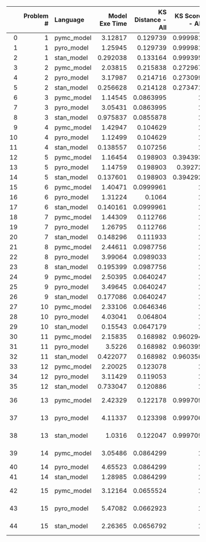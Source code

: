 |    |   Problem # | Language   |   Model Exe Time |   KS Distance - All |   KS Score - All |   KS Exe Time - All |   KS Distance - SS |   KS Score - SS |   KS Exe Time - SS |   KL Divergence |   KL Exe Time |
|---:|------------:|:-----------|-----------------:|--------------------:|-----------------:|--------------------:|-------------------:|----------------:|-------------------:|----------------:|--------------:|
|  0 |           1 | pymc_model |         3.12817  |           0.129739  |         0.999981 |            0.598139 |          0.116426  |        1        |           0.500038 |     0.206819    |   0.00133514  |
|  1 |           1 | pyro_model |         1.25945  |           0.129739  |         0.999981 |            0.603333 |          0.115052  |        1        |           0.713939 |     0.20738     |   0.00148106  |
|  2 |           1 | stan_model |         0.292038 |           0.133164  |         0.999395 |            0.638477 |          0.133164  |        1        |           0.531934 |     0.215361    |   0.00108314  |
|  3 |           2 | pymc_model |         2.03815  |           0.215838  |         0.272967 |            1.89712  |          0.198538  |        0.760012 |           1.65259  |     0.0115457   |   0.00121999  |
|  4 |           2 | pyro_model |         3.17987  |           0.214716  |         0.273099 |            2.02639  |          0.214716  |        0.760154 |           1.67032  |     0.0114969   |   0.00167394  |
|  5 |           2 | stan_model |         0.256628 |           0.214128  |         0.273471 |            2.10387  |          0.205597  |        0.415098 |           1.81641  |     0.0113857   |   0.00152898  |
|  6 |           3 | pymc_model |         1.14545  |           0.0863995 |         1        |            0.444708 |          0.0785621 |        1        |           0.389296 |     0.046617    |   0.00120711  |
|  7 |           3 | pyro_model |         3.05431  |           0.0863995 |         1        |            0.461502 |          0.0717982 |        1        |           0.333269 |     0.0461639   |   0.000885963 |
|  8 |           3 | stan_model |         0.975837 |           0.0855878 |         1        |            0.432647 |          0.0538091 |        1        |           0.37936  |     0.0454604   |   0.000845909 |
|  9 |           4 | pymc_model |         1.42947  |           0.104629  |         1        |            0.512168 |          0.0972557 |        1        |           0.501322 |     0.0248049   |   0.0011189   |
| 10 |           4 | pyro_model |         1.12499  |           0.104629  |         1        |            0.641122 |          0.0791811 |        1        |           0.407944 |     0.022932    |   0.00138688  |
| 11 |           4 | stan_model |         0.138557 |           0.107256  |         1        |            0.515917 |          0.0935789 |        1        |           0.459726 |     0.0277684   |   0.00090313  |
| 12 |           5 | pymc_model |         1.16454  |           0.198903  |         0.394393 |            1.10699  |          0.192575  |        0.726836 |           0.78569  |     0.351797    |   0.0013361   |
| 13 |           5 | pyro_model |         1.14759  |           0.198903  |         0.39272  |            0.889249 |          0.189556  |        0.39272  |           0.869743 |     0.363497    |   0.00107598  |
| 14 |           5 | stan_model |         0.137601 |           0.198903  |         0.394292 |            0.899764 |          0.189556  |        0.556753 |           0.843067 |     0.354057    |   0.00197411  |
| 15 |           6 | pymc_model |         1.40471  |           0.0999961 |         1        |            0.473859 |          0.093433  |        1        |           0.464201 |     0.077002    |   0.00145316  |
| 16 |           6 | pyro_model |         1.31224  |           0.1064    |         1        |            0.50956  |          0.0915534 |        1        |           0.462378 |     0.0845637   |   0.000939131 |
| 17 |           6 | stan_model |         0.140161 |           0.0999961 |         1        |            0.659743 |          0.0999961 |        1        |           0.480628 |     0.0783581   |   0.00123     |
| 18 |           7 | pymc_model |         1.44309  |           0.112766  |         1        |            0.552683 |          0.107247  |        1        |           0.548032 |     0.0415159   |   0.00204992  |
| 19 |           7 | pyro_model |         1.26795  |           0.112766  |         1        |            0.614312 |          0.104671  |        1        |           0.51874  |     0.0407772   |   0.00111604  |
| 20 |           7 | stan_model |         0.148296 |           0.111933  |         1        |            0.560622 |          0.106707  |        1        |           0.38065  |     0.0373308   |   0.000863075 |
| 21 |           8 | pymc_model |         2.44611  |           0.0987756 |         1        |            0.472888 |          0.0793158 |        1        |           0.448899 |     0.406505    |   0.0019238   |
| 22 |           8 | pyro_model |         3.99064  |           0.0989033 |         1        |            0.483392 |          0.0907632 |        1        |           0.530641 |     0.413243    |   0.0016458   |
| 23 |           8 | stan_model |         0.195399 |           0.0987756 |         1        |            0.756176 |          0.0987756 |        1        |           0.633563 |     0.40508     |   0.00228906  |
| 24 |           9 | pymc_model |         2.50395  |           0.0640247 |         1        |            0.357661 |          0.0640247 |        1        |           0.2957   |     0.429955    |   0.00136805  |
| 25 |           9 | pyro_model |         3.49645  |           0.0640247 |         1        |            0.363633 |          0.0640247 |        1        |           0.293178 |     0.431209    |   0.00113988  |
| 26 |           9 | stan_model |         0.177086 |           0.0640247 |         1        |            0.392607 |          0.0522632 |        1        |           0.29334  |     0.42857     |   0.00146484  |
| 27 |          10 | pymc_model |         2.33106  |           0.0646346 |         1        |            0.363689 |          0.0569523 |        1        |           0.297829 |     0.312418    |   0.00170207  |
| 28 |          10 | pyro_model |         4.03041  |           0.064804  |         1        |            0.36266  |          0.044356  |        1        |           0.298597 |     0.315637    |   0.00123811  |
| 29 |          10 | stan_model |         0.15543  |           0.0647179 |         1        |            0.358722 |          0.0447453 |        1        |           0.260765 |     0.314507    |   0.00120616  |
| 30 |          11 | pymc_model |         2.15835  |           0.168982  |         0.960294 |            1.50707  |          0.150345  |        1        |           1.00459  |     0.00517181  |   0.00110316  |
| 31 |          11 | pyro_model |         3.5226   |           0.168982  |         0.960395 |            1.49462  |          0.110025  |        1        |           1.10031  |     0.00539323  |   0.00104094  |
| 32 |          11 | stan_model |         0.422077 |           0.168982  |         0.960356 |            1.58804  |          0.130312  |        0.960356 |           1.54998  |     0.00520567  |   0.00105095  |
| 33 |          12 | pymc_model |         2.20025  |           0.123078  |         1        |            1.20993  |          0.104572  |        1        |           1.1748   |     0.00383517  |   0.00109482  |
| 34 |          12 | pyro_model |         3.11429  |           0.119053  |         1        |            1.10648  |          0.064566  |        1        |           1.1041   |     0.00371911  |   0.000972033 |
| 35 |          12 | stan_model |         0.733047 |           0.120886  |         1        |            1.18508  |          0.0918921 |        1        |           1.15501  |     0.00379524  |   0.000976801 |
| 36 |          13 | pymc_model |         2.42329  |           0.122178  |         0.999709 |           15.2053   |          0.0939623 |        1        |           8.79263  |     8.68077e-08 |   0.0049181   |
| 37 |          13 | pyro_model |         4.11337  |           0.123398  |         0.999706 |           15.1215   |          0.105456  |        1        |           7.75887  |     9.06077e-08 |   0.00179982  |
| 38 |          13 | stan_model |         1.0316   |           0.122047  |         0.999709 |           15.0394   |          0.0937732 |        0.999709 |          10.1497   |     8.72393e-08 |   0.00188279  |
| 39 |          14 | pymc_model |         3.05486  |           0.0864299 |         1        |          118.816    |          0.0779916 |        1        |          32.9208   |     1.66017e-10 |   0.00209785  |
| 40 |          14 | pyro_model |         4.65523  |           0.0864299 |         1        |          117.36     |          0.0757436 |        1        |          30.605    |     1.6792e-10  |   0.00784087  |
| 41 |          14 | stan_model |         1.28985  |           0.0864299 |         1        |          134.188    |          0.0757436 |        1        |          49.148    |     1.6411e-10  |   0.00598812  |
| 42 |          15 | pymc_model |         3.12164  |           0.0655524 |         1        |         4705.08     |          0.0468498 |        1        |         623.951    |     8.69221e-15 |   0.0197711   |
| 43 |          15 | pyro_model |         5.47082  |           0.0662923 |         1        |         4581.21     |          0.0445962 |        1        |         678.288    |     8.80323e-15 |   0.00788379  |
| 44 |          15 | stan_model |         2.26365  |           0.0656792 |         1        |         4534.64     |          0.0514947 |        1        |         671.347    |     8.83964e-15 |   0.00575805  |
